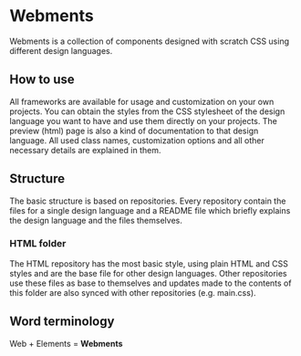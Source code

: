 # Webments
Webments is a collection of components designed with scratch CSS using different design languages.

## How to use
All frameworks are available for usage and customization on your own projects. You can obtain the styles from the CSS stylesheet of the design language you want to have and use them directly on your projects. The preview (html) page is also a kind of documentation to that design language. All used class names, customization options and all other necessary details are explained in them.

## Structure
The basic structure is based on repositories. Every repository contain the files for a single design language and a README file which briefly explains the design language and the files themselves. 

### HTML folder
The HTML repository has the most basic style, using plain HTML and CSS styles and are the base file for other design languages. Other repositories use these files as base to themselves and updates made to the contents of this folder are also synced with other repositories (e.g. main.css).

## Word terminology
Web + Elements = **Webments**
